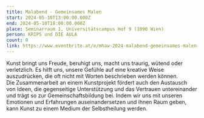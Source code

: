 ```yaml
---
title: Malabend - Gemeinsames Malen
start: 2024-05-10T13:00:00.000Z
end: 2024-05-10T18:00:00.000Z
place: Seminarraum 1, Universitätscampus Hof 9 (1090 Wien)
person: KRIPS und DIE AULA
count: 0
link: https://www.eventbrite.at/e/mhaw-2024-malabend-gemeinsames-malen-mit-krips-x-die-aula-tickets-893646710367
---
```

<!--StartFragment-->

Kunst bringt uns Freude, beruhigt uns, macht uns traurig, wütend oder verletzlich. Es hilft uns, unsere Gefühle auf eine kreative Weise auszudrücken, die oft nicht mit Worten beschrieben werden können.\
Die Zusammenarbeit an einem Kunstprojekt fördert auch den Austausch von Ideen, die gegenseitige Unterstützung und das Vertrauen untereinander und trägt so zur Gemeinschaftsbildung bei. Indem wir uns mit unseren Emotionen und Erfahrungen auseinandersetzen und ihnen Raum geben, kann Kunst zu einem Medium der Selbstheilung werden.

<!--EndFragment-->